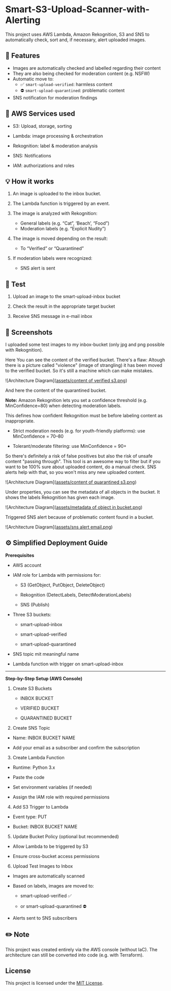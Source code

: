 # Smart-S3-Upload-Scanner-with-Alerting

This project uses AWS Lambda, Amazon Rekognition, S3 and SNS to automatically check, sort and, if necessary, alert uploaded images.

## 🔎 Features

- Images are automatically checked and labelled regarding their content
- They are also being checked for moderation content (e.g. NSFW)
- Automatic move to:
  - ✅ `smart-upload-verified`: harmless content
  - ⛔️ `smart-upload-quarantined`: problematic content
- SNS notification for moderation findings

## 🔩 AWS Services used

- S3: Upload, storage, sorting

- Lambda: image processing & orchestration

- Rekognition: label & moderation analysis

- SNS: Notifications

- IAM: authorizations and roles

## 💡 How it works

1. An image is uploaded to the inbox bucket.

2. The Lambda function is triggered by an event.

3. The image is analyzed with Rekognition:

   - General labels (e.g. “Cat”, ‘Beach’, “Food”)
   - Moderation labels (e.g. “Explicit Nudity”)

4. The image is moved depending on the result:

   - To “Verified” or “Quarantined”

5. If moderation labels were recognized:

   - SNS alert is sent

## 🧫 Test

1. Upload an image to the smart-upload-inbox bucket

2. Check the result in the appropriate target bucket

3. Receive SNS message in e-mail inbox

## 📸 Screenshots

I uploaded some test images to my inbox-bucket (only jpg and png possible with Rekognition).

Here You can see the content of the verified bucket. There's a flaw: Altough there is a picture called "violence" (image of strangling) it has been moved to the verified bucket. So it's still a machine which can make mistakes. 

![Architecture Diagram]([assets/content of verified s3.png](https://github.com/Kati-Sauder/Smart-S3-Upload-Scanner-with-Alerting/blob/main/assets/content%20of%20verified%20s3.png))

And here the content of the quarantined bucket.

**Note:**
Amazon Rekognition lets you set a confidence threshold (e.g. MinConfidence=80) when detecting moderation labels.

This defines how confident Rekognition must be before labeling content as inappropriate.

- Strict moderation needs (e.g. for youth-friendly platforms): use MinConfidence = 70–80

- Tolerant/moderate filtering: use MinConfidence = 90+

So there's definitely a risk of false positives but also the risk of unsafe content "passing through". This tool is an awesome way to filter but if you want to be 100% sure about uploaded content, do a manual check. SNS alerts help with that, so you won't miss any new uploaded content. 

![Architecture Diagram]([assets/content of quarantined s3.png](https://github.com/Kati-Sauder/Smart-S3-Upload-Scanner-with-Alerting/blob/main/assets/content%20of%20quarantined%20s3.png))

Under properties, you can see the metadata of all objects in the bucket. It shows the labels Rekognition has given each image. 

![Architecture Diagram]([assets/metadata of object in bucket.png](https://github.com/Kati-Sauder/Smart-S3-Upload-Scanner-with-Alerting/blob/main/assets/metadata%20of%20object%20in%20bucket.png))

Triggered SNS alert because  of problematic content found in a bucket. 

![Architecture Diagram]([assets/sns alert email.png](https://github.com/Kati-Sauder/Smart-S3-Upload-Scanner-with-Alerting/blob/main/assets/sns%20alert%20email.png))

## ⚙️ Simplified Deployment Guide

**Prerequisites**

- AWS account

- IAM role for Lambda with permissions for:

  - S3 (GetObject, PutObject, DeleteObject)

  - Rekognition (DetectLabels, DetectModerationLabels)

  - SNS (Publish)

- Three S3 buckets:

  - smart-upload-inbox

  - smart-upload-verified

  - smart-upload-quarantined

- SNS topic mit meaningful name

- Lambda function with trigger on smart-upload-inbox

---------------

**Step-by-Step Setup (AWS Console)**

1. Create S3 Buckets

   - INBOX BUCKET

   - VERIFIED BUCKET

   - QUARANTINED BUCKET

2. Create SNS Topic

- Name: INBOX BUCKET NAME

- Add your email as a subscriber and confirm the subscription

3. Create Lambda Function

- Runtime: Python 3.x

- Paste the code

- Set environment variables (if needed)

- Assign the IAM role with required permissions

4. Add S3 Trigger to Lambda

- Event type: PUT

- Bucket: INBOX BUCKET NAME

5. Update Bucket Policy (optional but recommended)

- Allow Lambda to be triggered by S3

- Ensure cross-bucket access permissions

6. Upload Test Images to Inbox

- Images are automatically scanned

- Based on labels, images are moved to:

  - smart-upload-verified ✅

  - or smart-upload-quarantined ⛔

- Alerts sent to SNS subscribers

## ✏️ Note

This project was created entirely via the AWS console (without IaC).
The architecture can still be converted into code (e.g. with Terraform).

## License

This project is licensed under the [MIT License](LICENSE).




